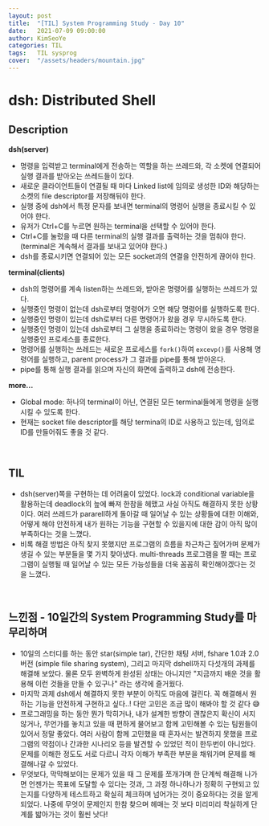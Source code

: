 ```yaml
---
layout: post
title:  "[TIL] System Programming Study - Day 10"
date:   2021-07-09 09:00:00
author: KimSeoYe
categories: TIL
tags:   TIL sysprog
cover:  "/assets/headers/mountain.jpg"
---
```

# dsh: Distributed Shell

## Description 

**dsh(server)**
- 명령을 입력받고 terminal에게 전송하는 역할을 하는 쓰레드와, 각 소켓에 연결되어 실행 결과를 받아오는 쓰레드들이 있다.
- 새로운 클라이언트들이 연결될 때 마다 Linked list에 임의로 생성한 ID와 해당하는 소켓의 file descriptor를 저장해둬야 한다.
- 실행 중에 dsh에서 특정 문자를 보내면 terminal의 명령어 실행을 종료시킬 수 있어야 한다.
- 유저가 Ctrl+C를 누르면 원하는 terminal을 선택할 수 있어야 한다.
- Ctrl+C를 눌렀을 때 다른 terminal의 실행 결과를 출력하는 것을 멈춰야 한다. (terminal은 계속해서 결과를 보내고 있어야 한다.)
- dsh를 종료시키면 연결되어 있는 모든 socket과의 연결을 안전하게 끊어야 한다.

**terminal(clients)**
- dsh의 명령어를 계속 listen하는 쓰레드와, 받아온 명령어를 실행하는 쓰레드가 있다.
- 실행중인 명령이 없는데 dsh로부터 명령어가 오면 해당 명령어를 실행하도록 한다.
- 실행중인 명령이 있는데 dsh로부터 다른 명령어가 왔을 경우 무시하도록 한다.
- 실행중인 명령이 있는데 dsh로부터 그 실행을 종료하라는 명령이 왔을 경우 명령을 실행중인 프로세스를 종료한다.
- 명령어를 실행하는 쓰레드는 새로운 프로세스를 `fork()`하여 `excevp()`를 사용해 명령어를 실행하고, parent process가 그 결과를 pipe를 통해 받아온다.
- pipe를 통해 실행 결과를 읽으며 자신의 화면에 출력하고 dsh에 전송한다.

**more...**
- Global mode: 하나의 terminal이 아닌, 연결된 모든 terminal들에게 명령을 실행시킬 수 있도록 한다.
- 현재는 socket file descriptor를 해당 termina의 ID로 사용하고 있는데, 임의로 ID를 만들어줘도 좋을 것 같다.

<br>

## TIL
- dsh(server)쪽을 구현하는 데 어려움이 있었다. lock과 conditional variable을 활용하는데 deadlock의 늪에 빠져 한참을 헤맸고 사실 아직도 해결하지 못한 상황이다. 여러 쓰레드가 pararell하게 돌아갈 때 일어날 수 있는 상황들에 대한 이해와, 어떻게 해야 안전하게 내가 원하는 기능을 구현할 수 있을지에 대한 감이 아직 많이 부족하다는 것을 느꼈다.
- 비록 해결 방법은 아직 찾지 못했지만 프로그램의 흐름을 차근차근 짚어가며 문제가 생길 수 있는 부분들을 몇 가지 찾아냈다. multi-threads 프로그램을 짤 때는 프로그램이 실행될 때 일어날 수 있는 모든 가능성들을 더욱 꼼꼼히 확인해야겠다는 것을 느꼈다.

<br>

## 느낀점 - 10일간의 System Programming Study를 마무리하며
- 10일의 스터디를 하는 동안 star(simple tar), 간단한 채팅 서버, fshare 1.0과 2.0버전 (simple file sharing system), 그리고 마지막 dshell까지 다섯개의 과제를 해결해 보았다. 물론 모두 완벽하게 완성된 상태는 아니지만 
"지금까지 배운 것을 활용해 이런 것들을 만들 수 있구나" 라는 생각에 즐거웠다. 
- 마지막 과제 dsh에서 해결하지 못한 부분이 아직도 마음에 걸린다. 꼭 해결해서 원하는 기능을 안전하게 구현하고 싶다..! 다만 고민은 조금 많이 해봐야 할 것 같다 😅
- 프로그래밍을 하는 동안 뭔가 막히거나, 내가 설계한 방향이 괜찮은지 확신이 서지 않거나, 무언가를 놓치고 있을 때 편하게 물어보고 함께 고민해볼 수 있는 팀원들이 있어서 정말 좋았다. 여러 사람이 함께 고민했을 때 혼자서는 발견하지 못했을 프로그램의 약점이나 간과한 시나리오 등을 발견할 수 있었던 적이 한두번이 아니었다. 문제를 이해한 정도도 서로 다르니 각자 이해가 부족한 부분을 채워가며 문제를 해결해나갈 수 있었다.
- 무엇보다, 막막해보이는 문제가 있을 때 그 문제를 쪼개가며 한 단계씩 해결해 나가면 언젠가는 목표에 도달할 수 있다는 것과, 그 과정 하나하나가 정확히 구현되고 있는지를 다양하게 테스트하고 확실히 체크하며 넘어가는 것이 중요하다는 것을 알게 되었다. 나중에 무엇이 문제인지 한참 찾으며 헤매는 것 보다 미리미리 착실하게 단계를 밟아가는 것이 훨씬 낫다!